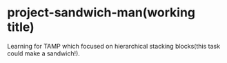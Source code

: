 # project-sandwich-man(working title)

Learning for TAMP which focused on hierarchical stacking blocks(this task could make a sandwich!).
